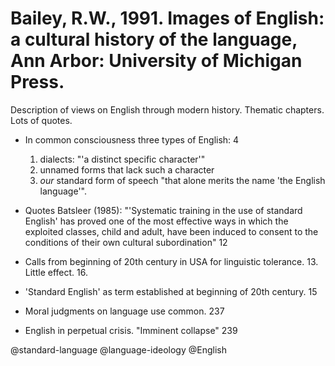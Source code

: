 # Bailey, R.W., 1991. Images of English: a cultural history of the language, Ann Arbor: University of Michigan Press. 

Description of views on English through modern history. Thematic chapters. Lots of quotes.

- In common consciousness three types of English: 4
    1. dialects: "'a distinct specific character'"
    2. unnamed forms that lack such a character
    3. *our* standard form of speech "that alone merits the name 'the English language'".

- Quotes Batsleer (1985): "'Systematic training in the use of standard English' has proved one of the most effective ways in which the exploited classes, child and adult, have been induced to consent to the conditions of their own cultural subordination" 12

- Calls from beginning of 20th century in USA for linguistic tolerance. 13. Little effect. 16.

- 'Standard English' as term established at beginning of 20th century. 15

- Moral judgments on language use common. 237

- English in perpetual crisis. "Imminent collapse" 239

@standard-language
@language-ideology
@English
